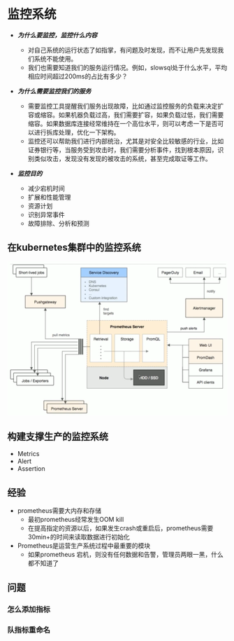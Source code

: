 # 监控系统
* ***为什么要监控，监控什么内容***
  * 对自己系统的运行状态了如指掌，有问题及时发现，而不让用户先发现我们系统不能使用。
  * 我们也需要知道我们的服务运行情况。例如，slowsql处于什么水平，平均相应时间超过200ms的占比有多少？

* ***为什么需要监控我们的服务***
  * 需要监控工具提醒我们服务出现故障，比如通过监控服务的负载来决定扩容或缩容。如果机器负载过高，我们需要扩容，如果负载过低，我们需要缩容。如果数据库连接经常维持在一个高位水平，则可以考虑一下是否可以进行拆库处理，优化一下架构。
  * 监控还可以帮助我们进行内部统治，尤其是对安全比较敏感的行业，比如证券银行等，当服务受到攻击时，我们需要分析事件，找到根本原因，识别类似攻击，发现没有发现的被攻击的系统，甚至完成取证等工作。

* ***监控目的***
  * 减少宕机时间
  * 扩展和性能管理
  * 资源计划
  * 识别异常事件
  * 故障排除、分析和预测

## 在kubernetes集群中的监控系统
![](resources/prometheus.png)
## 构建支撑生产的监控系统
* Metrics
* Alert
* Assertion

## 经验
* prometheus需要大内存和存储
  * 最初prometheus经常发生OOM kill
  * 在提高指定的资源以后，如果发生crash或重启后，prometheus需要30min+的时间来读取数据进行初始化
* Prometheus是运营生产系统过程中最重要的模块
  * 如果prometheus 宕机，则没有任何数据和告警，管理员两眼一黑，什么都不知道了

## 问题
### 怎么添加指标

### 队指标重命名
